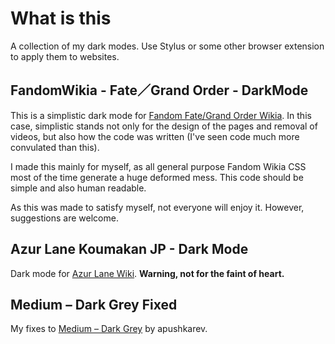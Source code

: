 # What is this

A collection of my dark modes. Use Stylus or some other browser extension to apply them to websites.

## FandomWikia - Fate／Grand Order - DarkMode

This is a simplistic dark mode for [Fandom Fate/Grand Order Wikia](https://fategrandorder.fandom.com/wiki/Fate/Grand_Order_Wikia). In this case, simplistic stands not only for the design of the pages and removal of videos, but also how the code was written (I've seen code much more convulated than this).

I made this mainly for myself, as all general purpose Fandom Wikia CSS most of the time generate a huge deformed mess. This code should be simple and also human readable.

As this was made to satisfy myself, not everyone will enjoy it. However, suggestions are welcome.

## Azur Lane Koumakan JP - Dark Mode

Dark mode for [Azur Lane Wiki](https://azurlane.koumakan.jp/Azur_Lane_Wiki). **Warning, not for the faint of heart.**

## Medium – Dark Grey Fixed

My fixes to [Medium – Dark Grey](https://userstyles.org/styles/137280/medium-medium-com-dark-grey) by apushkarev.
